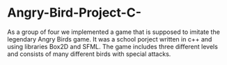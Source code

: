 # Angry-Bird-Project-C-

As a group of four we implemented a game that is supposed to imitate the legendary Angry Birds game. It was a school porject written in c++ and using libraries Box2D and SFML. The game includes three different levels and consists of many different birds with special attacks. 
